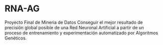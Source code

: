 # RNA-AG
Proyecto Final de Mineria de Datos
Conseguir el mejor resultado de precisión global posible de una Red Neuronal Artificial a partir de un proceso de entrenamiento y experimentación automatizado por Algoritmos Genéticos.